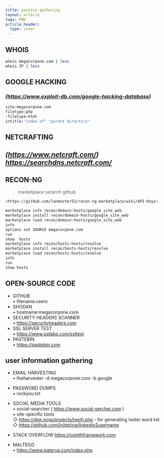 ```yaml
---
title: passive gathering
layout: article
tags: PWK
article_header:
  type: cover
---
```



## WHOIS

```bash
whois megacorpone.com | less
whois IP | less
```

## GOOGLE HACKING

### ***(<https://www.exploit-db.com/google-hacking-database>)***  

```bash
site:megacorpone.com
filetype:php
-filetype:html
intitle:"index of" "parent directory"
```

## NETCRAFTING

## ***(<https://www.netcraft.com/>) <https://searchdns.netcraft.com/>***

## RECON-NG

> marketplace serarch github

```bash
<https://github.com/lanmaster53/recon-ng-marketplace/wiki/API-Keys>
```

```bash
marketplace info recon/domain-hosts/google_site_web
marketplace install recon/domain-hosts/google_site_web
marketplace load recon/domain-hosts/google_site_web
info
options set SOURCE megacorpone.com
run
show  hosts
marketplace info recon/hosts-hosts/resolve
marketplace install recon/hosts-hosts/resolve
marketplace load recon/hosts-hosts/resolve
info
run
show hosts
```

## OPEN-SOURCE CODE
- GITHUB  
• filename:users
- SHODAN  
• hostname:megacorpone.com  
- SECURITY HEADERS SCANNER  
• <https://securityheaders.com>  
- SSL SERVER TEST  
• <https://www.ssllabs.com/ssltest>  
- PASTEBIN  
• <https://pastebin.com>  

## user information gathering  

- EMAIL HARVESTING  
• theharvester -d megacorpone.com -b google  

- PASSWORD DUMPS  
• rockyou.txt  

- SOCIAL MEDIA TOOLS  
• social-searcher ( <https://www.social-sercher.com> )  
• site-specific tools  
    ◇ <https://digi.ninja/projects/twofi.php> - for generating twiter word list  
    ◇ <https://github.com/initstring/linkedin2username>  
- STACK OVERFLOW  <https://osinthframework.com>
- MALTEGO  
• <https://www.paterva.com/index.php>  
